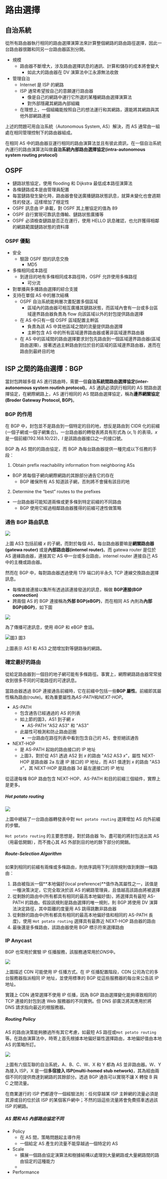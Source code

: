 # 路由選擇
## 自治系統
從所有路由器執行相同的路由選擇演算法來計算整個網路的路由路徑選擇，因此一台路由器很難和同另一台路由器區別分開。

- 規模
    - 路由器不斷增大，涉及路由選擇訊息的通訊、計算和儲存的成本將會變大
        - 如此大的路由器在 DV 演算法中江永源無法收斂
- 管理自治
    - Internet 是 ISP 的網路
    - ISP 通常希望按自己的意願運行路由器
        - 像是自己的網路中運行它所選的某種網路由選擇演算法
        - 對外部隱藏其網路內部組織
    - 在理想上，一個組織能按照自己的想法運行和其網路，還能將其網路與其他外部網路連接

上述的問題可用自治系統（Autonomous System, AS）解決，而 AS 通常由一組處在相同管理控制下的路由器組成。

在相同 AS 中的路由器豆運行相同的路由演算法並且有彼此資訊，在一個自治系統內運行的路由演算法叫做**自治系統內部路由選擇協定(intra-autonomous system routing protocol)**

## OSPF
- 鏈路狀態協定，使用 flooding 和 Dijkstra 最低成本路徑演算法
- 各條鏈路成本是由管理員配置
- 每當鏈路發生變化時，路由器會發送廣播鏈路狀態訊息，就算未變化也會週期性的發送，這樣增加了穩定性
- OSPF 訊息由 IP 承載，對 OSPF 其上層協定的值為 89
- OSPF 自行實現可靠訊息傳輸、鏈路狀態廣播等
- OSPF 必須檢查鏈路是否正在運行，使用 HELLO 訊息確認，也允許獲得相鄰的網路範圍鏈路狀態的資料庫

### OSPF 優點
- 安全
    - 驗證 OSPF 間的訊息交換
        - MD5
- 多條相同成本路徑
    - 到達目的地有多條相同成本路徑時，OSPF 允許使用多條路徑
        - 可分流
- 對單播與多播路由選擇的綜合支援
- 支持在單個 AS 中的層次結構
    - OSPF 自治系統能夠層次畫配置多個區域
        - 區域內的路由器可相互廣播其鏈路狀態，而區域內會有一台或多台區域邊界路由器負責為 flow 向該區域以外的封包提供路由選擇
    - 在 AS 中只有一個 OSPF 區域配置主幹區
        - 負責為該 AS 中其他區域之間的流量提供路由選擇
        - 主幹包含 AS 中的所有區域邊界路由器或著非區域邊界路由器
    - 在 AS 中的區域間的路由選擇要求封包先路由到一個區域邊界路由器(區域路由選擇)，接著透過主幹路由到位於目的區域的區域邊界路由器，進而在路由到最終目的地


## ISP 之間的路由選擇：BGP
當封包跨越多個 AS 進行路由時，需要一個**自治系統間路由選擇協定(inter-autonomous system routinh protocol)**。AS 通訊必須訊行相同的 AS 間路由選擇協定，在網際網路上，AS 運行相同的 AS 間路由選擇協定，稱為**邊界網關協定(Broder Gateway Protocol, BGP)**。

### BGP 的作用
在 BGP 中，封包並不是路由到一個特定的目的地，想反是路由到 CIDR 化的前綴(一個子網或一個子網集合)。一台路由器的轉發表將具有形式為 $(x, 1)$ 的表項，$x$ 是一個前綴(192.168.10/22)，$I$ 是該路由器接口之一的接口號。

BGP 為 AS 間的的路由協定，而 BGP 為每台路由器提供一種完成以下任務的手段：
1. Obtain prefix reachability information from neighboring ASs
- BGP 將每個子網向網際網路的其餘部分通告它的存在
    - BGP 確保所有 AS 知道該子網，否則將不會擁有該目的地
2. Determine the “best” routes to the prefixes
- 一台路由器可能知道兩條或更多條到特定前綴的不同路由
    - BGP 使用它經過相鄰路由器獲得的前綴可達性做策略

### 通告 BGP 路由訊息

![](https://i.imgur.com/wOtIfZK.png)

上圖 AS3 包括前綴 $x$ 的子網，而對於每個 AS，每台路由器要嘛是**網關路由器(gatewa router)** 或是**內部路由器(internel router)**。而 gatewa router 是位於 AS 邊緣路由器，連接其它 AS 中一台或多台路由，internel router 連接自己 AS 中的主機或路由器。


然而在 BGP 中，每對路由器透過使用 179 端口的半永久 TCP 連線交換路由選擇訊息。
- 每條直接連接以集所有透過該連接發送的訊息，稱做 **BGP連接(BGP connection)**
- 跨兩個 AS 的 BGP 連接稱為**外部 BGP(eBGP)**，而在相同 AS 內則為**內部BGP(iBGP)**，如下圖

![](https://i.imgur.com/dvUo5ki.png)

為了傳播可達訊息，使用 iBGP 和 eBGP 會話。

![](https://i.imgur.com/iTmj9An.png "圖3")
圖3

上圖表示 AS1 和 AS3 之間增加對等鏈路後的網路。


### 確定最好的路由
從給定路由器到一個目的地子網可能有多條路徑。事實上，網際網路路由器常常接收到很多不同的可能路徑的可達訊息。

當路由器透過 BGP 連接通告前綴時，它在前綴中包括一些**BGP 屬性**。前綴即其屬性稱為路由(route)。較為重要屬性為*AS-PATH*和*NEXT-HOP*。

- AS-PATH
    - 包含通告已經通過的 AS 的列表
    - 如上節的圖3，AS1 到子網 $x$
        - AS-PATH  "AS2 AS3" 和 "AS3"
    - 此屬性可檢測和防止路由迴圈
        - 一台路由在路徑列表中看到包含自己的 AS，會拒絕該通告
- NEXT-HOP
    - 是 AS-PATH 起始的路由接口的 IP 地址
    - 上圖3，對於從 AS1 透過 AS2 到 $x$ 的路由 "AS2 AS3 $x$"，屬性 NEXT-HOP 是路由器 2a 左邊 IP 接口的 IP 地址，而 AS1 值達到 $x$ 的路由 "AS3 $x$"，其 NEXT-HOP 是路由器 3d 最左邊接口的 IP 地址

從這邊每條 BGP 路由包含 NEXT-HOP、AS-PATH 和目的前綴三個組件，實際上是更多。

##### Hot potato routing

![](https://i.imgur.com/4lgJJdF.png)

上圖中總結了一台路由器轉發表中對 `Hot potato routing` 選擇增加 AS 向外前綴的步驟。

 `Hot potato routing` 的主要思想是，對於路由器 1b，盡可能的將封包送出其 AS（用最低開銷），而不擔心其 AS 外部到目的地的餘下部分的開銷。
 
 ##### Route-Selection Algorithm
 如果到相同的前綴有兩條或多條路由，則依序調用下列消除規則值到剩餘一條路由：
 1. 路由被指派一個**本地偏好(local preference)**值作為其屬性之一，該值是一種決策決定，它完全取決於該 AS 的網路管理員，且值越高該路由將被選擇
 2. 從剩餘的路由中(所有都具有相同的最高本地偏好值)，將選擇具有最短 AS-PATH 的路由。假設該規則是路由選擇的唯一規則，則 BGP 將使用 DV 演算法決定路徑，其中距離的度量用 AS 跳得跳數非路由器
 3. 從剩餘的路由中(所有都具有相同的最高本地偏好值和相同的 AS-PATH 長度)，使用 `Hot potato routing` 選擇具有最靠近 NEXT-HOP 路由器的路由
 4. 最後還是多條路由，該路由器使用 BGP 標示符來選擇路由

### IP Anycast
BGP 也常用於實驗 IP 任播服務，該服務通常用於*DNS*中。

![](https://i.imgur.com/g7vXW90.png)

上圖描述 CDN 可能使用 IP 任播方式。在 IP 任播配置階段，CDN 公司為它的多台服務器指派相同 IP 地址，並使用標準的 BGP 從這些服務器的每台來公告該 IP 地址。

實踐上 CDN 通常選擇不使用 IP 任播，因為 BGP 路由選擇變化能夠導致相同的 TCP 連接的封包到達 Web 服務器的不同實例。但 DNS 卻廣泛將其應用於將 DNS 請求指向最近的根服務器。

#####  Routing Policy
AS 的路由決策能夠勝過所有其它考慮，如最短 AS 路徑或`Hot potato routing`等。在路由演算法中，時寄上首先根據本地偏好屬性選擇路由，本地偏好值由本地 AS 的策略所訂。

![](https://i.imgur.com/N9hF7Ng.png)

上圖有六個互聯的自治系統，A、B、C、W、X 和 Y 都為 AS 並非路由器。W、Y 為接入 ISP，X 是一個**多宿接入 ISP(multi-homed stub network)**，其為經由兩個不同的提供商達到網路的其餘部分。透過 BGP 通告可以實現不讓 X 轉發 B 與 C 之間流量。

在商業運行的 ISP 們都遵守一個經驗法則：任何穿越某 ISP 主幹網的流量必須是其源或目的位於該 ISP 的某個客戶網中；不然的話這些流量將會免費搭車透過該 ISP 的網路。

##### AS 間和 AS 內部路由協定不同
- Policy
    - 在 AS 間，策略問題起主導作用
    - 一個給定 AS 產生的流量不能穿越過一個特定的 AS
- Scale
    - 擴展一個路由協定演算法和樹據結構以處理到大量網路或大量網路間的路由協定的這種能力
    - 
- Performance
